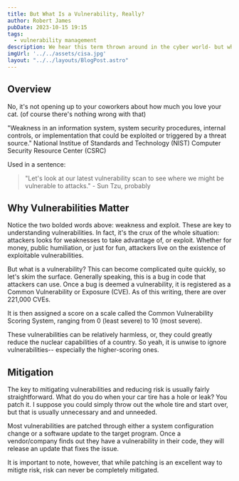 ```yaml
---
title: But What Is a Vulnerability, Really?
author: Robert James
pubDate: 2023-10-15 19:15
tags:
  - vulnerability management
description: We hear this term thrown around in the cyber world- but what does it really mean?
imgUrl: '../../assets/cisa.jpg'
layout: "../../layouts/BlogPost.astro"
---
```


## Overview

No, it's not opening up to your coworkers about how much you love your cat. (of course there's nothing wrong with that)

"Weakness in an information system, system security procedures, internal controls, or implementation that could be exploited or triggered by a threat source." National Institue of Standards and Technology (NIST) Computer Security Resource Center (CSRC)

Used in a sentence: 
> "Let's look at our latest vulnerability scan to see where we might be vulnerable to attacks." - Sun Tzu, probably

## Why Vulnerabilities Matter

Notice the two bolded words above: weakness and exploit. These are key to understanding vulnerabilities. In fact, it's the crux of the whole situation: attackers looks for weaknesses to take advantage of, or exploit. Whether for money, public humiliation, or just for fun, attackers live on the existence of exploitable vulnerabilities.

But what is a vulnerability? This can become complicated quite quickly, so let's skim the surface. Generally speaking, this is a bug in code that attackers can use. Once a bug is deemed a vulnerability, it is registered as a Common Vulnerability or Exposure (CVE). As of this writing, there are over 221,000 CVEs.

It is then assigned a score on a scale called the Common Vulnerability Scoring System, ranging from 0 (least severe) to 10 (most severe).

These vulnerabilities can be relatively harmless, or, they could greatly reduce the nuclear capabilities of a country. So yeah, it is unwise to ignore vulnerabilities-- especially the higher-scoring ones.

## Mitigation

The key to mitigating vulnerabilities and reducing risk is usually fairly straightforward. What do you do when your car tire has a hole or leak? You patch it. I suppose you could simply throw out the whole tire and start over, but that is usually unnecessary and and unneeded.

Most vulnerabilities are patched through either a system configuration change or a software update to the target program. Once a vendor/company finds out they have a vulnerability in their code, they will release an update that fixes the issue.

It is important to note, however, that while patching is an excellent way to mitigte risk, risk can never be completely mitigated.